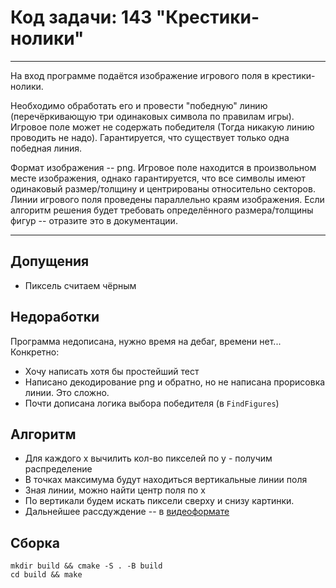# Код задачи: 143 "Крестики-нолики"
---

На вход программе подаётся изображение игрового поля в крестики-нолики.

Необходимо обработать его и провести "победную" линию (перечёркивающую три одинаковых символа по правилам игры). Игровое поле может не содержать победителя (Тогда никакую линию проводить не надо). Гарантируется, что существует только одна победная линия.

Формат изображения -- png. Игровое поле находится в произвольном месте изображения, однако гарантируется, что все символы имеют одинаковый размер/толщину и центрированы относительно секторов. Линии игрового поля проведены параллельно краям изображения. Если алгоритм решения будет требовать определённого размера/толщины фигур -- отразите это в документации.

---

## Допущения
 * Пиксель считаем чёрным

## Недоработки
 Программа недописана, нужно время на дебаг, времени нет...
 Конкретно:
 * Хочу написать хотя бы простейший тест
 * Написано декодирование png и обратно, но не написана прорисовка линии. Это сложно.
 * Почти дописана логика выбора победителя (в `FindFigures`)


## Алгоритм
 * Для каждого x вычилить кол-во пикселей по y - получим распределение
 * В точках максимума будут находиться вертикальные линии поля
 * Зная линии, можно найти центр поля по x
 * По вертикали будем искать пиксели сверху и снизу картинки.
 * Дальнейшее рассдуждение -- в [видеоформате](https://youtu.be/i557Xt1YojM)



## Сборка
```
mkdir build && cmake -S . -B build
cd build && make
```
